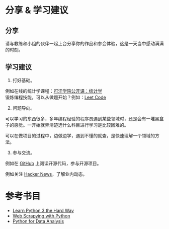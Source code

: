 # 分享 & 学习建议

## 分享
 请与教练和小组的伙伴一起上台分享你的作品和参会体验，这是一天当中感动满满的时刻。

## 学习建议

1. 打好基础。

  例如在线的统计学课程：[可汗学院公开课：统计学](http://open.163.com/special/Khan/khstatistics.html)  
  锻炼编程技能，可以从做题开始？例如：[Leet Code](https://leetcode.com/)

2. 问题导向。

  可以学习的东西很多，多年编程经验的程序员遇到某些领域时，还是会有一堆黑盒子的感觉。一开始就弄清楚选什么科目进行学习是比较困难的。

  可以在做项目的过程中，边做边学，遇到不懂的就查，是快速理解一个领域的方法。

3. 参与交流。

  例如在 [GitHub](https://github.com) 上阅读开源代码，参与开源项目。

  例如关注 [Hacker News](https://news.ycombinator.com)，了解业内动态。

# 参考书目

- [Learn Python 3 the Hard Way](https://book.douban.com/subject/27094555/)
- [Web Scrapying with Python](https://book.douban.com/subject/26284925/)
- [Python for Data Analysis](https://book.douban.com/subject/27011335/)
